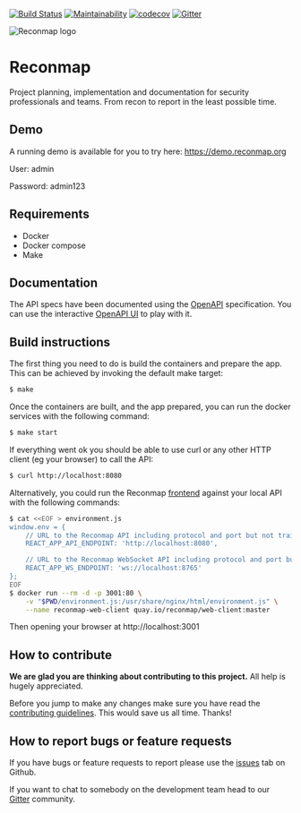 [![Build Status](https://travis-ci.com/reconmap/rest-api.svg?branch=master)](https://travis-ci.com/Reconmap/rest-api)
[![Maintainability](https://api.codeclimate.com/v1/badges/7bebfcc41dce2610de78/maintainability)](https://codeclimate.com/github/reconmap/rest-api/maintainability)
[![codecov](https://codecov.io/gh/reconmap/rest-api/branch/master/graph/badge.svg?token=VTC6RAM41Q)](https://codecov.io/gh/reconmap/rest-api)
[![Gitter](https://badges.gitter.im/reconmap/community.svg)](https://gitter.im/reconmap/community?utm_source=badge&utm_medium=badge&utm_campaign=pr-badge)

![Reconmap logo](https://pasteall.org/media/4/7/4780c30723f90cfd56ec0d056555b7e6.png)

# Reconmap

Project planning, implementation and documentation for security professionals and teams. From recon to report in the
least possible time.

## Demo

A running demo is available for you to try here: https://demo.reconmap.org

User: admin

Password: admin123

## Requirements

- Docker
- Docker compose
- Make

## Documentation

The API specs have been documented using the [OpenAPI](docs/openapi.yaml) specification. You can use the
interactive [OpenAPI UI](https://api.reconmap.org/docs/) to play with it.

## Build instructions

The first thing you need to do is build the containers and prepare the app. This can be achieved by invoking the default
make target:

```sh
$ make
```

Once the containers are built, and the app prepared, you can run the docker services with the following command:

```sh
$ make start
```

If everything went ok you should be able to use curl or any other HTTP client (eg your browser) to call the API:

```sh
$ curl http://localhost:8080
```

Alternatively, you could run the Reconmap [frontend](https://github.com/Reconmap/web-client) against your local API with
the following commands:

```sh
$ cat <<EOF > environment.js
window.env = {
	// URL to the Reconmap API including protocol and port but not trailing slash
    REACT_APP_API_ENDPOINT: 'http://localhost:8080',

	// URL to the Reconmap WebSocket API including protocol and port but not trailing slash
    REACT_APP_WS_ENDPOINT: 'ws://localhost:8765'
};
EOF
$ docker run --rm -d -p 3001:80 \
	-v "$PWD/environment.js:/usr/share/nginx/html/environment.js" \
	--name reconmap-web-client quay.io/reconmap/web-client:master
```

Then opening your browser at http://localhost:3001

## How to contribute

**We are glad you are thinking about contributing to this project.** All help is hugely appreciated.

Before you jump to make any changes make sure you have read the [contributing guidelines](CONTRIBUTING.md). This would
save us all time. Thanks!

## How to report bugs or feature requests

If you have bugs or feature requests to report please use the [issues](https://github.com/reconmap/application/issues)
tab on Github.

If you want to chat to somebody on the development team head to our [Gitter](https://gitter.im/reconmap/community)
community.
